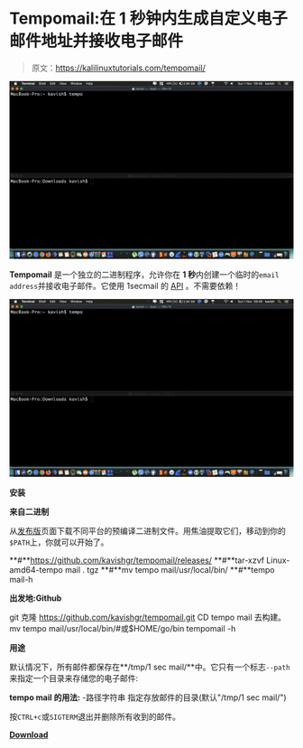 # Tempomail:在 1 秒钟内生成自定义电子邮件地址并接收电子邮件

> 原文：<https://kalilinuxtutorials.com/tempomail/>

[![Tempomail : Generate A Custom Email Address In 1 Second And Receive Emails](img/c83d8e1210f6bda17b0f26bc46528b64.png "Tempomail : Generate A Custom Email Address In 1 Second And Receive Emails")](https://raw.githubusercontent.com/kavishgr/tempomail/main/demo.gif)

**Tempomail** 是一个独立的二进制程序，允许你在 **1 秒**内创建一个临时的`email address`并接收电子邮件。它使用 1secmail 的 [API](https://www.1secmail.com/api/) 。不需要依赖！

![Tempomail : Generate A Custom Email Address In 1 Second And Receive Emails](img/c83d8e1210f6bda17b0f26bc46528b64.png "Tempomail : Generate A Custom Email Address In 1 Second And Receive Emails")

**安装**

**来自二进制**

从[发布版](https://github.com/kavishgr/tempomail/releases/)页面下载不同平台的预编译二进制文件。用焦油提取它们，移动到你的`$PATH`上，你就可以开始了。

**#**https://github.com/kavishgr/tempomail/releases/
**#**tar-xzvf Linux-amd64-tempo mail . tgz
**#**mv tempo mail/usr/local/bin/
**#**tempo mail-h

**出发地:Github**

git 克隆 https://github.com/kavishgr/tempomail.git
CD tempo mail
去构建。
mv tempo mail/usr/local/bin/#或$HOME/go/bin
tempomail -h

**用途**

默认情况下，所有邮件都保存在**/tmp/1 sec mail/**中。它只有一个标志`--path`来指定一个目录来存储您的电子邮件:

**tempo mail 的用法:**
-路径字符串
指定存放邮件的目录(默认"/tmp/1 sec mail/")

按`CTRL+c`或`SIGTERM`退出并删除所有收到的邮件。

[**Download**](https://github.com/kavishgr/tempomail)